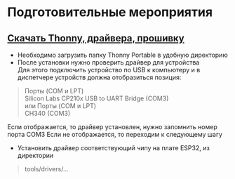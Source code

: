# Подготовительные мероприятия

## [Скачать Thonny, драйвера, прошивку]()

* Необходимо загрузить папку Thonny Portable в удобную директорию
* После установки нужно проверить драйвер для устройства\
Для этого подключить устройство по USB к компьютеру и в диспетчере устройств должна отобразиться позиция:
> Порты (COM и LPT)\
> Silicon Labs CP210x USB to UART Bridge (COM3)\
> или
> Порты (COM и LPT)\
> CH340 (COM3)

Если отображается, то драйвер установлен, нужно запомнить номер порта COM3
Если не отображается, то переходим к следующему шагу

* Установить драйвер соответствующий чипу на плате ESP32, из директории 
> tools/drivers/...

